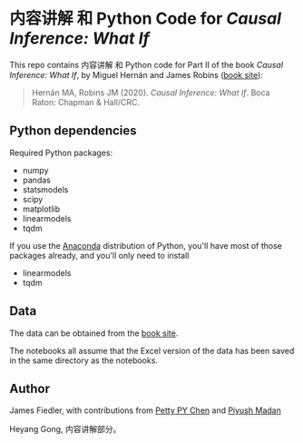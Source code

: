 # 内容讲解 和 Python Code for _Causal Inference: What If_

This repo contains 内容讲解 和 Python code for Part II of the book _Causal Inference: What If_, by Miguel Hernán and James Robins ([book site](https://www.hsph.harvard.edu/miguel-hernan/causal-inference-book/)):

> Hernán MA, Robins JM (2020). _Causal Inference: What If_. Boca Raton: Chapman & Hall/CRC.


## Python dependencies

Required Python packages:

- numpy
- pandas
- statsmodels
- scipy
- matplotlib
- linearmodels
- tqdm

If you use the [Anaconda](https://www.anaconda.com/distribution/) distribution of Python, you'll have most of those packages already, and you'll only need to install

- linearmodels
- tqdm


## Data

The data can be obtained from the [book site](https://www.hsph.harvard.edu/miguel-hernan/causal-inference-book/).

The notebooks all assume that the Excel version of the data has been saved in the same directory as the notebooks.


## Author

James Fiedler, with contributions from [Petty PY Chen](https://github.com/pettypychen) and [Piyush Madan](https://github.com/piyushmadan)

Heyang Gong, 内容讲解部分。

